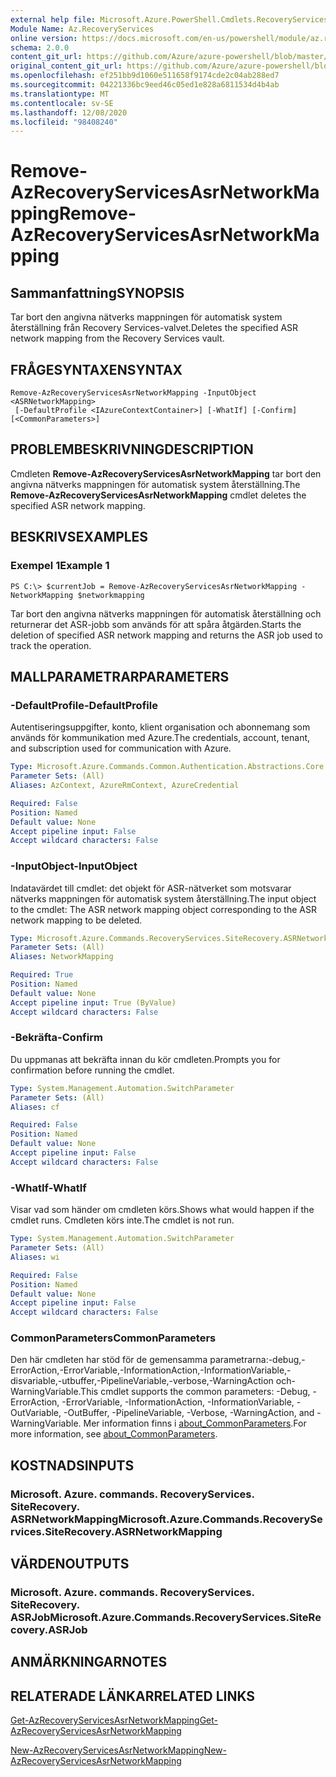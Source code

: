 ```yaml
---
external help file: Microsoft.Azure.PowerShell.Cmdlets.RecoveryServices.SiteRecovery.dll-Help.xml
Module Name: Az.RecoveryServices
online version: https://docs.microsoft.com/en-us/powershell/module/az.recoveryservices/remove-azrecoveryservicesasrnetworkmapping
schema: 2.0.0
content_git_url: https://github.com/Azure/azure-powershell/blob/master/src/RecoveryServices/RecoveryServices/help/Remove-AzRecoveryServicesAsrNetworkMapping.md
original_content_git_url: https://github.com/Azure/azure-powershell/blob/master/src/RecoveryServices/RecoveryServices/help/Remove-AzRecoveryServicesAsrNetworkMapping.md
ms.openlocfilehash: ef251bb9d1060e511658f9174cde2c04ab288ed7
ms.sourcegitcommit: 04221336bc9eed46c05ed1e828a6811534d4b4ab
ms.translationtype: MT
ms.contentlocale: sv-SE
ms.lasthandoff: 12/08/2020
ms.locfileid: "98408240"
---
```

# <span data-ttu-id="d3630-101">Remove-AzRecoveryServicesAsrNetworkMapping</span><span class="sxs-lookup"><span data-stu-id="d3630-101">Remove-AzRecoveryServicesAsrNetworkMapping</span></span>

## <span data-ttu-id="d3630-102">Sammanfattning</span><span class="sxs-lookup"><span data-stu-id="d3630-102">SYNOPSIS</span></span>
<span data-ttu-id="d3630-103">Tar bort den angivna nätverks mappningen för automatisk system återställning från Recovery Services-valvet.</span><span class="sxs-lookup"><span data-stu-id="d3630-103">Deletes the specified ASR network mapping from the Recovery Services vault.</span></span>

## <span data-ttu-id="d3630-104">FRÅGESYNTAXEN</span><span class="sxs-lookup"><span data-stu-id="d3630-104">SYNTAX</span></span>

```
Remove-AzRecoveryServicesAsrNetworkMapping -InputObject <ASRNetworkMapping>
 [-DefaultProfile <IAzureContextContainer>] [-WhatIf] [-Confirm] [<CommonParameters>]
```

## <span data-ttu-id="d3630-105">PROBLEMBESKRIVNING</span><span class="sxs-lookup"><span data-stu-id="d3630-105">DESCRIPTION</span></span>
<span data-ttu-id="d3630-106">Cmdleten **Remove-AzRecoveryServicesAsrNetworkMapping** tar bort den angivna nätverks mappningen för automatisk system återställning.</span><span class="sxs-lookup"><span data-stu-id="d3630-106">The **Remove-AzRecoveryServicesAsrNetworkMapping** cmdlet deletes the specified ASR network mapping.</span></span>

## <span data-ttu-id="d3630-107">BESKRIVS</span><span class="sxs-lookup"><span data-stu-id="d3630-107">EXAMPLES</span></span>

### <span data-ttu-id="d3630-108">Exempel 1</span><span class="sxs-lookup"><span data-stu-id="d3630-108">Example 1</span></span>
```
PS C:\> $currentJob = Remove-AzRecoveryServicesAsrNetworkMapping -NetworkMapping $networkmapping
```

<span data-ttu-id="d3630-109">Tar bort den angivna nätverks mappningen för automatisk återställning och returnerar det ASR-jobb som används för att spåra åtgärden.</span><span class="sxs-lookup"><span data-stu-id="d3630-109">Starts the deletion of specified ASR network mapping and returns the ASR job used to track the operation.</span></span>

## <span data-ttu-id="d3630-110">MALLPARAMETRAR</span><span class="sxs-lookup"><span data-stu-id="d3630-110">PARAMETERS</span></span>

### <span data-ttu-id="d3630-111">-DefaultProfile</span><span class="sxs-lookup"><span data-stu-id="d3630-111">-DefaultProfile</span></span>
<span data-ttu-id="d3630-112">Autentiseringsuppgifter, konto, klient organisation och abonnemang som används för kommunikation med Azure.</span><span class="sxs-lookup"><span data-stu-id="d3630-112">The credentials, account, tenant, and subscription used for communication with Azure.</span></span>


```yaml
Type: Microsoft.Azure.Commands.Common.Authentication.Abstractions.Core.IAzureContextContainer
Parameter Sets: (All)
Aliases: AzContext, AzureRmContext, AzureCredential

Required: False
Position: Named
Default value: None
Accept pipeline input: False
Accept wildcard characters: False
```

### <span data-ttu-id="d3630-113">-InputObject</span><span class="sxs-lookup"><span data-stu-id="d3630-113">-InputObject</span></span>
<span data-ttu-id="d3630-114">Indatavärdet till cmdlet: det objekt för ASR-nätverket som motsvarar nätverks mappningen för automatisk system återställning.</span><span class="sxs-lookup"><span data-stu-id="d3630-114">The input object to the cmdlet: The ASR network mapping object corresponding to the ASR network mapping to be deleted.</span></span>

```yaml
Type: Microsoft.Azure.Commands.RecoveryServices.SiteRecovery.ASRNetworkMapping
Parameter Sets: (All)
Aliases: NetworkMapping

Required: True
Position: Named
Default value: None
Accept pipeline input: True (ByValue)
Accept wildcard characters: False
```

### <span data-ttu-id="d3630-115">-Bekräfta</span><span class="sxs-lookup"><span data-stu-id="d3630-115">-Confirm</span></span>
<span data-ttu-id="d3630-116">Du uppmanas att bekräfta innan du kör cmdleten.</span><span class="sxs-lookup"><span data-stu-id="d3630-116">Prompts you for confirmation before running the cmdlet.</span></span>

```yaml
Type: System.Management.Automation.SwitchParameter
Parameter Sets: (All)
Aliases: cf

Required: False
Position: Named
Default value: None
Accept pipeline input: False
Accept wildcard characters: False
```

### <span data-ttu-id="d3630-117">-WhatIf</span><span class="sxs-lookup"><span data-stu-id="d3630-117">-WhatIf</span></span>
<span data-ttu-id="d3630-118">Visar vad som händer om cmdleten körs.</span><span class="sxs-lookup"><span data-stu-id="d3630-118">Shows what would happen if the cmdlet runs.</span></span> <span data-ttu-id="d3630-119">Cmdleten körs inte.</span><span class="sxs-lookup"><span data-stu-id="d3630-119">The cmdlet is not run.</span></span>

```yaml
Type: System.Management.Automation.SwitchParameter
Parameter Sets: (All)
Aliases: wi

Required: False
Position: Named
Default value: None
Accept pipeline input: False
Accept wildcard characters: False
```

### <span data-ttu-id="d3630-120">CommonParameters</span><span class="sxs-lookup"><span data-stu-id="d3630-120">CommonParameters</span></span>
<span data-ttu-id="d3630-121">Den här cmdleten har stöd för de gemensamma parametrarna:-debug,-ErrorAction,-ErrorVariable,-InformationAction,-InformationVariable,-disvariable,-utbuffer,-PipelineVariable,-verbose,-WarningAction och-WarningVariable.</span><span class="sxs-lookup"><span data-stu-id="d3630-121">This cmdlet supports the common parameters: -Debug, -ErrorAction, -ErrorVariable, -InformationAction, -InformationVariable, -OutVariable, -OutBuffer, -PipelineVariable, -Verbose, -WarningAction, and -WarningVariable.</span></span> <span data-ttu-id="d3630-122">Mer information finns i [about_CommonParameters](http://go.microsoft.com/fwlink/?LinkID=113216).</span><span class="sxs-lookup"><span data-stu-id="d3630-122">For more information, see [about_CommonParameters](http://go.microsoft.com/fwlink/?LinkID=113216).</span></span>

## <span data-ttu-id="d3630-123">KOSTNADS</span><span class="sxs-lookup"><span data-stu-id="d3630-123">INPUTS</span></span>

### <span data-ttu-id="d3630-124">Microsoft. Azure. commands. RecoveryServices. SiteRecovery. ASRNetworkMapping</span><span class="sxs-lookup"><span data-stu-id="d3630-124">Microsoft.Azure.Commands.RecoveryServices.SiteRecovery.ASRNetworkMapping</span></span>

## <span data-ttu-id="d3630-125">VÄRDEN</span><span class="sxs-lookup"><span data-stu-id="d3630-125">OUTPUTS</span></span>

### <span data-ttu-id="d3630-126">Microsoft. Azure. commands. RecoveryServices. SiteRecovery. ASRJob</span><span class="sxs-lookup"><span data-stu-id="d3630-126">Microsoft.Azure.Commands.RecoveryServices.SiteRecovery.ASRJob</span></span>

## <span data-ttu-id="d3630-127">ANMÄRKNINGAR</span><span class="sxs-lookup"><span data-stu-id="d3630-127">NOTES</span></span>

## <span data-ttu-id="d3630-128">RELATERADE LÄNKAR</span><span class="sxs-lookup"><span data-stu-id="d3630-128">RELATED LINKS</span></span>

[<span data-ttu-id="d3630-129">Get-AzRecoveryServicesAsrNetworkMapping</span><span class="sxs-lookup"><span data-stu-id="d3630-129">Get-AzRecoveryServicesAsrNetworkMapping</span></span>](./Get-AzRecoveryServicesAsrNetworkMapping.md)

[<span data-ttu-id="d3630-130">New-AzRecoveryServicesAsrNetworkMapping</span><span class="sxs-lookup"><span data-stu-id="d3630-130">New-AzRecoveryServicesAsrNetworkMapping</span></span>](./New-AzRecoveryServicesAsrNetworkMapping.md)

